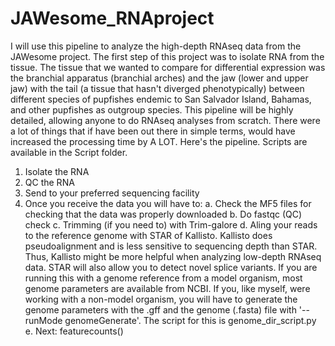 # JAWesome_RNAproject
I will use this pipeline to analyze the high-depth RNAseq data from the JAWesome project. 
The first step of this project was to isolate RNA from the tissue. The tissue that we wanted to compare for differential expression was the branchial apparatus (branchial arches) and the jaw (lower and upper jaw) with the tail (a tissue that hasn't diverged phenotypically) between different species of pupfishes endemic to San Salvador Island, Bahamas, and other pupfishes as outgroup species. 
This pipeline will be highly detailed, allowing anyone to do RNAseq analyses from scratch. There were a lot of things that if have been out there in simple terms, would have increased the processing time by A LOT. 
Here's the pipeline. Scripts are available in the Script folder. 

1. Isolate the RNA
2. QC the RNA
3. Send to your preferred sequencing facility
4. Once you receive the data you will have to:
   a. Check the MF5 files for checking that the data was properly downloaded
   b. Do fastqc (QC) check
   c. Trimming (if you need to) with Trim-galore
   d. Aling your reads to the reference genome with STAR of Kallisto. Kallisto does pseudoalignment and is less sensitive to sequencing depth than STAR. Thus, Kallisto might be more helpful when analyzing    low-depth RNAseq data. STAR will also allow you to detect novel splice variants. If you are running this with a genome reference from a model organism, most genome parameters are available from NCBI.      If you, like myself, were working with a non-model organism, you will have to generate the genome parameters with the .gff and the genome (.fasta) file with '--runMode genomeGenerate'. The script for      this is genome_dir_script.py
   e. Next: featurecounts()
   
